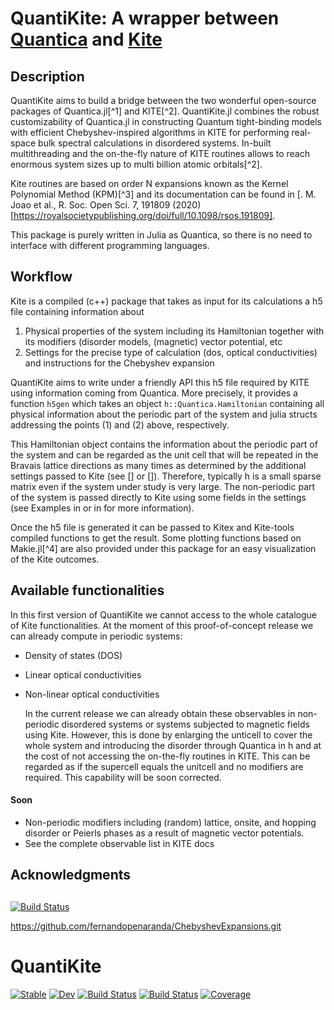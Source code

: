 # QuantiKite: A wrapper between [Quantica](https://github.com/pablosanjose/Quantica) and [Kite](https://github.com/quantum-kite/kite)

## Description

QuantiKite aims to build a bridge between the two wonderful open-source packages of Quantica.jl[^1] and KITE[^2].
QuantiKite.jl combines the robust customizability of Quantica.jl in constructing Quantum tight-binding models with efficient Chebyshev-inspired algorithms in KITE for performing real-space bulk spectral calculations in disordered systems. In-built multithreading and the on-the-fly nature of KITE routines allows to reach enormous system sizes up to multi billion atomic orbitals[^2].

Kite routines are based on order N expansions known as the Kernel Polynomial Method (KPM)[^3] and its documentation can be found in [. M. Joao et al., R. Soc. Open Sci. 7, 191809 (2020) [https://royalsocietypublishing.org/doi/full/10.1098/rsos.191809].

This package is purely written in Julia as Quantica, so there is no need to interface with different programming languages.

## Workflow

Kite is a compiled (c++) package that takes as input for its calculations a h5 file containing information about
  1. Physical properties of the system including its Hamiltonian together with its modifiers (disorder models, (magnetic) vector potential, etc
  2. Settings for the precise type of calculation (dos, optical conductivities) and instructions for the Chebyshev expansion

QuantiKite aims to write under a friendly API this h5 file required by KITE using information coming from Quantica. More precisely, it provides a function `h5gen` which takes an object `h::Quantica.Hamiltonian` containing all physical information about the periodic part of the system and julia structs addressing the points (1) and (2) above, respectively.

This Hamiltonian object contains the information about the periodic part of the system and can be regarded as the unit cell that will be repeated in the Bravais lattice directions as many times as determined by the additional settings passed to Kite (see [] or []). Therefore, typically h is a small sparse matrix even if the system under study is very large. The non-periodic part of the system is passed directly to Kite using some fields in the settings (see Examples in or in for more information). 

Once the h5 file is generated it can be passed to Kitex and Kite-tools compiled functions to get the result. Some plotting functions based on Makie.jl[^4] are also provided under this package for an easy visualization of the Kite outcomes.

## Available functionalities
In this first version of QuantiKite we cannot access to the whole catalogue of Kite functionalities. At the moment of this proof-of-concept release we can already compute in periodic systems:

- Density of states (DOS)
- Linear optical conductivities
- Non-linear optical conductivities

  In the current release we can already obtain these observables in non-periodic disordered systems or systems subjected to magnetic fields using Kite. However, this is done by enlarging the unticell to cover the whole system and introducing the disorder through Quantica in h and at the cost of not accessing the on-the-fly routines in KITE.
  This can be regarded as if the supercell equals the unitcell and no modifiers are required. This capability will be soon corrected.
   
#### Soon

- Non-periodic modifiers including (random) lattice, onsite, and hopping disorder or Peierls phases as a result of magnetic vector potentials.
- See the complete observable list in KITE docs

## Acknowledgments

##

[![Build Status](https://github.com/fernandopenaranda/QuantiKite.jl/actions/workflows/CI.yml/badge.svg?branch=main)](https://github.com/fernandopenaranda/QuantiKite.jl/actions/workflows/CI.yml?query=branch%3Amain)

https://github.com/fernandopenaranda/ChebyshevExpansions.git


# QuantiKite

[![Stable](https://img.shields.io/badge/docs-stable-blue.svg)](https://fernandopenaranda.github.io/QuantiKite.jl/stable/)
[![Dev](https://img.shields.io/badge/docs-dev-blue.svg)](https://fernandopenaranda.github.io/QuantiKite.jl/dev/)
[![Build Status](https://github.com/fernandopenaranda/QuantiKite.jl/actions/workflows/CI.yml/badge.svg?branch=main)](https://github.com/fernandopenaranda/QuantiKite.jl/actions/workflows/CI.yml?query=branch%3Amain)
[![Build Status](https://travis-ci.com/fernandopenaranda/QuantiKite.jl.svg?branch=main)](https://travis-ci.com/fernandopenaranda/QuantiKite.jl)
[![Coverage](https://codecov.io/gh/fernandopenaranda/QuantiKite.jl/branch/main/graph/badge.svg)](https://codecov.io/gh/fernandopenaranda/QuantiKite.jl)
